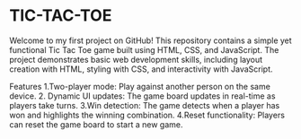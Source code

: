 # TIC-TAC-TOE
Welcome to my first project on GitHub! This repository contains a simple yet functional Tic Tac Toe game built using HTML, CSS, and JavaScript. The project demonstrates basic web development skills, including layout creation with HTML, styling with CSS, and interactivity with JavaScript.

Features
1.Two-player mode: Play against another person on the same device.
2. Dynamic UI updates: The game board updates in real-time as players take turns.
3.Win detection: The game detects when a player has won and highlights the winning combination.
4.Reset functionality: Players can reset the game board to start a new game.

